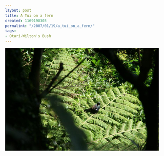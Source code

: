 ```yaml
---
layout: post
title: A Tui on a fern
created: 1169198305
permalink: "/2007/01/19/a_tui_on_a_fern/"
tags:
- Otari-Wilton's Bush
---
```


<img src="/image/images/IMG_3096.JPG"/>

